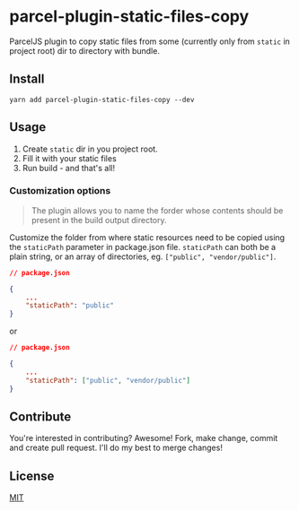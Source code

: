# parcel-plugin-static-files-copy

ParcelJS plugin to copy static files from some (currently only from `static` in project root) dir
to directory with bundle.

## Install

```
yarn add parcel-plugin-static-files-copy --dev
```

## Usage

1. Create `static` dir in you project root.
2. Fill it with your static files
3. Run build - and that's all!

### Customization options

> The plugin allows you to name the forder whose contents should be present in the build output directory.

Customize the folder from where static resources need to be copied using the `staticPath` parameter in package.json file. `staticPath` can both be a plain string, or an array of directories, eg. `["public", "vendor/public"]`.

```json
// package.json

{
	...
    "staticPath": "public"
}
```
or
```json
// package.json

{
	...
    "staticPath": ["public", "vendor/public"]
}
```

## Contribute

You're interested in contributing? Awesome! Fork, make change, commit and create pull request. I'll do my best to merge changes!

## License

[MIT](/LICENSE)